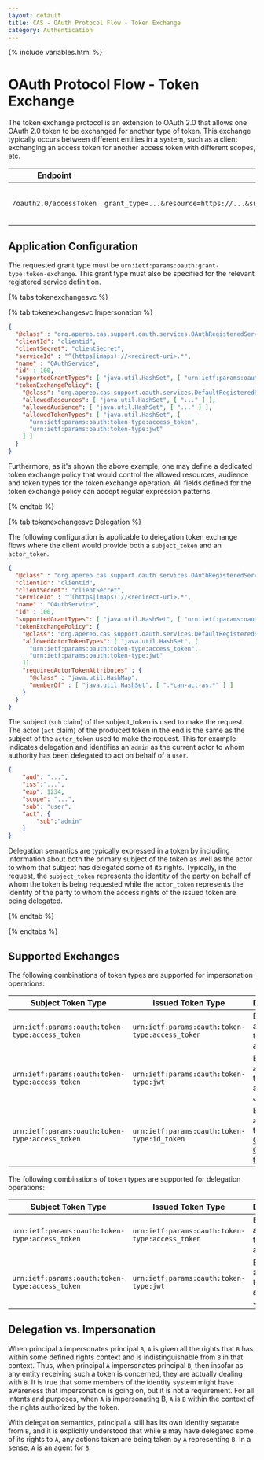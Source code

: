 ```yaml
---
layout: default
title: CAS - OAuth Protocol Flow - Token Exchange
category: Authentication
---
```


{% include variables.html %}

# OAuth Protocol Flow - Token Exchange

The token exchange protocol is an extension to OAuth 2.0 that allows one OAuth 2.0 token to be
exchanged for another type of token. This exchange typically occurs between different entities in a
system, such as a client exchanging an access token for another access token with different scopes, etc.

| Endpoint                | Parameters                                                                                              | Response                          |
|-------------------------|---------------------------------------------------------------------------------------------------------|-----------------------------------|
| `/oauth2.0/accessToken` | `grant_type=...&resource=https://...&subject_token=...&subject_token_type=...&requested_token_type=...` | New exchanged token and its type. |

## Application Configuration

The requested grant type must be `urn:ietf:params:oauth:grant-type:token-exchange`. This grant type must also be
specified for
the relevant registered service definition.

{% tabs tokenexchangesvc %}

{% tab tokenexchangesvc <i class="fa fa-masks-theater px-1"></i> Impersonation %}

```json
{
  "@class" : "org.apereo.cas.support.oauth.services.OAuthRegisteredService",
  "clientId": "clientid",
  "clientSecret": "clientSecret",
  "serviceId" : "^(https|imaps)://<redirect-uri>.*",
  "name" : "OAuthService",
  "id" : 100,
  "supportedGrantTypes": [ "java.util.HashSet", [ "urn:ietf:params:oauth:grant-type:token-exchange" ] ],
  "tokenExchangePolicy": {
    "@class": "org.apereo.cas.support.oauth.services.DefaultRegisteredServiceOAuthTokenExchangePolicy",
    "allowedResources": [ "java.util.HashSet", [ "..." ] ],
    "allowedAudience": [ "java.util.HashSet", [ "..." ] ],
    "allowedTokenTypes": [ "java.util.HashSet", [
      "urn:ietf:params:oauth:token-type:access_token",
      "urn:ietf:params:oauth:token-type:jwt"
    ] ]
  }
}
```

Furthermore, as it's shown the above example, one may define a dedicated token exchange policy that would control
the allowed resources, audience and token types for the token exchange operation. All fields defined for the
token exchange policy can accept regular expression patterns.

{% endtab %}

{% tab tokenexchangesvc Delegation %}

The following configuration is applicable to delegation token exchange flows where the client would provide
both a `subject_token` and an `actor_token`.

```json
{
  "@class" : "org.apereo.cas.support.oauth.services.OAuthRegisteredService",
  "clientId": "clientid",
  "clientSecret": "clientSecret",
  "serviceId" : "^(https|imaps)://<redirect-uri>.*",
  "name" : "OAuthService",
  "id" : 100,
  "supportedGrantTypes": [ "java.util.HashSet", [ "urn:ietf:params:oauth:grant-type:token-exchange" ] ],
  "tokenExchangePolicy": {
    "@class": "org.apereo.cas.support.oauth.services.DefaultRegisteredServiceOAuthTokenExchangePolicy",
    "allowedActorTokenTypes": [ "java.util.HashSet", [
      "urn:ietf:params:oauth:token-type:access_token",
      "urn:ietf:params:oauth:token-type:jwt"
    ]],
    "requiredActorTokenAttributes" : {
      "@class" : "java.util.HashMap",
      "memberOf" : [ "java.util.HashSet", [ ".*can-act-as.*" ] ]
    }
  }
}
```

The subject (`sub` claim) of the subject_token is used to make the request. The actor (`act` claim) of the produced
token in the end
is the same as the subject of the `actor_token` used to make the request. This for example indicates delegation and
identifies an `admin`
as the current actor to whom authority has been delegated to act on behalf of a `user`.

```json
{
    "aud": "...",
    "iss":"...",
    "exp": 1234,
    "scope": "...",
    "sub": "user",
    "act": {
        "sub":"admin"
    }
}
```

Delegation semantics are typically expressed in a token by including information about both the primary subject of 
the token as well as the actor to whom that subject has delegated some of its rights. Typically, in the request, 
the `subject_token` represents the identity of the party on behalf of whom the token is being requested while the 
`actor_token` represents the identity of the party to whom the access rights of the issued token are being delegated.

{% endtab %}

{% endtabs %}

## Supported Exchanges

The following combinations of token types are supported for impersonation operations:

| Subject Token Type                              | Issued Token Type                               | Description                                                                                            |
|-------------------------------------------------|-------------------------------------------------|--------------------------------------------------------------------------------------------------------|
| `urn:ietf:params:oauth:token-type:access_token` | `urn:ietf:params:oauth:token-type:access_token` | Exchange an access token for another.                                                                  |
| `urn:ietf:params:oauth:token-type:access_token` | `urn:ietf:params:oauth:token-type:jwt`          | Exchange an access token for another as JWT.                                                           |
| `urn:ietf:params:oauth:token-type:access_token` | `urn:ietf:params:oauth:token-type:id_token`     | Exchange an access token for an [OpenID Connect ID token](../authentication/OIDC-Authentication.html). |

The following combinations of token types are supported for delegation operations:

| Subject Token Type                              | Issued Token Type                               | Description                                  |
|-------------------------------------------------|-------------------------------------------------|----------------------------------------------|
| `urn:ietf:params:oauth:token-type:access_token` | `urn:ietf:params:oauth:token-type:access_token` | Exchange an access token for another.        |
| `urn:ietf:params:oauth:token-type:access_token` | `urn:ietf:params:oauth:token-type:jwt`          | Exchange an access token for another as JWT. |
   
## Delegation vs. Impersonation

When principal `A` impersonates principal `B`, `A` is given all the rights that `B` has within some defined rights context and 
is indistinguishable from `B` in that context. Thus, when principal `A` impersonates principal `B`, then insofar as any 
entity receiving such a token is concerned, they are actually dealing with `B`. It is true that some members of the 
identity system might have awareness that impersonation is going on, but it is not a requirement. For all intents 
and purposes, when `A` is impersonating B, `A` is `B` within the context of the rights authorized by the token. 

With delegation semantics, principal `A` still has its own identity separate from `B`, and it is explicitly understood that while `B` 
may have delegated some of its rights to `A`, any actions taken are being taken by `A` representing `B`. 
In a sense, `A` is an agent for `B`.
